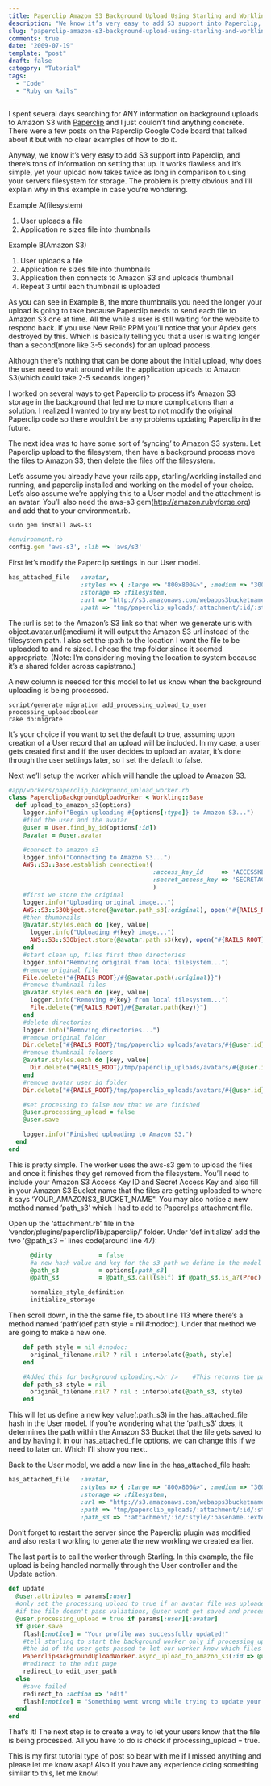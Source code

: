 ```yaml
---
title: Paperclip Amazon S3 Background Upload Using Starling and Workling
description: "We know it’s very easy to add S3 support into Paperclip, and there’s tons of information on setting that up. It works flawless and it’s simple, yet your upload now takes twice as long in comparison to using your servers filesystem for storage. The problem is pretty obvious and I’ll explain why in this article."
slug: "paperclip-amazon-s3-background-upload-using-starling-and-workling"
comments: true
date: "2009-07-19"
template: "post"
draft: false
category: "Tutorial"
tags:
  - "Code"
  - "Ruby on Rails"
---
```


I spent several days searching for ANY information on background uploads to Amazon S3 with [Paperclip](https://github.com/thoughtbot/paperclip) and I just couldn’t find anything concrete. There were a few posts on the Paperclip Google Code board that talked about it but with no clear examples of how to do it.

Anyway, we know it’s very easy to add S3 support into Paperclip, and there’s tons of information on setting that up. It works flawless and it’s simple, yet your upload now takes twice as long in comparison to using your servers filesystem for storage. The problem is pretty obvious and I’ll explain why in this example in case you’re wondering.

Example A(filesystem)

1) User uploads a file
2) Application re sizes file into thumbnails

Example B(Amazon S3)

1) User uploads a file
2) Application re sizes file into thumbnails
3) Application then connects to Amazon S3 and uploads thumbnail
4) Repeat 3 until each thumbnail is uploaded

As you can see in Example B, the more thumbnails you need the longer your upload is going to take because Paperclip needs to send each file to Amazon S3 one at time. All the while a user is still waiting for the website to respond back. If you use New Relic RPM you’ll notice that your Apdex gets destroyed by this. Which is basically telling you that a user is waiting longer than a second(more like 3-5 seconds) for an upload process.

Although there’s nothing that can be done about the initial upload, why does the user need to wait around while the application uploads to Amazon S3(which could take 2-5 seconds longer)?

I worked on several ways to get Paperclip to process it’s Amazon S3 storage in the background that led me to more complications than a solution. I realized I wanted to try my best to not modify the original Paperclip code so there wouldn’t be any problems updating Paperclip in the future.

The next idea was to have some sort of ‘syncing’ to Amazon S3 system. Let Paperclip upload to the filesystem, then have a background process move the files to Amazon S3, then delete the files off the filesystem.

Let’s assume you already have your rails app, starling/workling installed and running, and paperclip installed and working on the model of your choice. Let’s also assume we’re applying this to a User model and the attachment is an avatar. You’ll also need the aws-s3 gem(http://amazon.rubyforge.org) and add that to your environment.rb.

```text
sudo gem install aws-s3
```

```ruby
#environment.rb
config.gem 'aws-s3', :lib => 'aws/s3'
```

First let’s modify the Paperclip settings in our User model.

```ruby
has_attached_file   :avatar,
                    :styles => { :large => "800x800&>", :medium => "300x300&>", :thumb => "100x100#", :tiny => "50x50#", :really_tiny => "25x25#"},
                    :storage => :filesystem,
                    :url => "http://s3.amazonaws.com/webapps3bucketname/:attachment/:id/:style/:basename.:extension",
                    :path => "tmp/paperclip_uploads/:attachment/:id/:style/:basename.:extension"
```

The :url is set to the Amazon’s S3 link so that when we generate urls with object.avatar.url(:medium) it will output the Amazon S3 url instead of the filesystem path. I also set the :path to the location I want the file to be uploaded to and re sized. I chose the tmp folder since it seemed appropriate. (Note: I’m considering moving the location to system because it’s a shared folder across capistrano.)

A new column is needed for this model to let us know when the background uploading is being processed.

```text
script/generate migration add_processing_upload_to_user processing_upload:boolean
rake db:migrate
```

It’s your choice if you want to set the default to true, assuming upon creation of a User record that an upload will be included. In my case, a user gets created first and if the user decides to upload an avatar, it’s done through the user settings later, so  I set the default to false.

Next we’ll setup the worker which will handle the upload to Amazon S3.

```ruby
#app/workers/paperclip_background_upload_worker.rb
class PaperclipBackgroundUploadWorker < Workling::Base
  def upload_to_amazon_s3(options)
    logger.info("Begin uploading #{options[:type]} to Amazon S3...")
    #find the user and the avatar
    @user = User.find_by_id(options[:id])
    @avatar = @user.avatar

    #connect to amazon s3
    logger.info("Connecting to Amazon S3...")
    AWS::S3::Base.establish_connection!(
                                        :access_key_id     => 'ACCESSKEYID',
                                        :secret_access_key => 'SECRETACCESSKEY'
                                        )
    #first we store the original
    logger.info("Uploading original image...")
    AWS::S3::S3Object.store(@avatar.path_s3(:original), open("#{RAILS_ROOT}/#{@avatar.path(:original)}"), 'YOUR_AMAZONS3_BUCKET_NAME', :access => :public_read)
    #then thumbnails
    @avatar.styles.each do |key, value|
      logger.info("Uploading #{key} image...")
      AWS::S3::S3Object.store(@avatar.path_s3(key), open("#{RAILS_ROOT}/#{@avatar.path(key)}"), 'YOUR_AMAZONS3_BUCKET_NAME', :access => :public_read)
    end
    #start clean up, files first then directories
    logger.info("Removing original from local filesystem...")
    #remove original file
    File.delete("#{RAILS_ROOT}/#{@avatar.path(:original)}")
    #remove thumbnail files
    @avatar.styles.each do |key, value|
      logger.info("Removing #{key} from local filesystem...")
      File.delete("#{RAILS_ROOT}/#{@avatar.path(key)}")
    end
    #delete directories
    logger.info("Removing directories...")
    #remove original folder
    Dir.delete("#{RAILS_ROOT}/tmp/paperclip_uploads/avatars/#{@user.id}/original")
    #remove thumbnail folders
    @avatar.styles.each do |key, value|
      Dir.delete("#{RAILS_ROOT}/tmp/paperclip_uploads/avatars/#{@user.id}/#{key}")
    end
    #remove avatar user_id folder
    Dir.delete("#{RAILS_ROOT}/tmp/paperclip_uploads/avatars/#{@user.id}")

    #set processing to false now that we are finished
    @user.processing_upload = false
    @user.save

    logger.info("Finished uploading to Amazon S3.")
  end
end
```

This is pretty simple. The worker uses the aws-s3 gem to upload the files and once it finishes they get removed from the filesystem. You’ll need to include your Amazon S3 Access Key ID and Secret Access Key and also fill in your Amazon S3 Bucket name that the files are getting uploaded to where it says ‘YOUR_AMAZONS3_BUCKET_NAME". You may also notice a new method named ’path_s3’ which I had to add to Paperclips attachment file.

Open up the ‘attachment.rb’ file in the ‘vendor/plugins/paperclip/lib/paperclip/’ folder.  Under ‘def initialize’ add the two ‘@path_s3 =’ lines code(around line 47):

```ruby
      @dirty             = false
      #a new hash value and key for the s3 path we define in the model
      @path_s3           = options[:path_s3]
      @path_s3           = @path_s3.call(self) if @path_s3.is_a?(Proc)

      normalize_style_definition
      initialize_storage
```

Then scroll down, in the the same file, to about line 113 where there’s a method named ‘path’(def path style = nil #:nodoc:). Under that method we are going to make a new one.

```ruby
    def path style = nil #:nodoc:
      original_filename.nil? ? nil : interpolate(@path, style)
    end

    #Added this for background uploading.<br />    #This returns the path to the attachment in the s3 bucket.
    def path_s3 style = nil
      original_filename.nil? ? nil : interpolate(@path_s3, style)
    end
```

This will let us define a new key value(:path_s3) in the has_attached_file hash in the User model. If you’re wondering what the ‘path_s3’ does, it determines the path within the Amazon S3 Bucket that the file gets saved to and by having it in our has_attached_file options, we can change this if we need to later on. Which I’ll show you next.

Back to the User model, we add a new line in the has_attached_file hash:

```ruby
has_attached_file   :avatar,
                    :styles => { :large => "800x800&>", :medium => "300x300&>", :thumb => "100x100#", :tiny => "50x50#", :really_tiny => "25x25#"},
                    :storage => :filesystem,
                    :url => "http://s3.amazonaws.com/webapps3bucketname/:attachment/:id/:style/:basename.:extension",
                    :path => "tmp/paperclip_uploads/:attachment/:id/:style/:basename.:extension",
                    :path_s3 => ":attachment/:id/:style/:basename.:extension"
```

Don’t forget to restart the server since the Paperclip plugin was modified and also restart workling to generate the new workling we created earlier.

The last part is to call the worker through Starling. In this example, the file upload is being handled normally through the User controller and the Update action.

```ruby
def update
  @user.attributes = params[:user]
  #only set the processing_upload to true if an avatar file was uploaded
  #if the file doesn't pass valiations, @user wont get saved and processing_upload stays false
  @user.processing_upload = true if params[:user][:avatar]
  if @user.save
    flash[:notice] = "Your profile was successfully updated!"
    #tell starling to start the background worker only if processing_upload is true
    #the id of the user gets passed to let our worker know which files to upload
    PaperclipBackgroundUploadWorker.async_upload_to_amazon_s3(:id => @user.id) if @user.processing_upload
    #redirect to the edit page
    redirect_to edit_user_path
  else
    #save failed
    redirect_to :action => 'edit'
    flash[:notice] = "Something went wrong while trying to update your profile."
  end
end
```

That’s it! The next step is to create a way to let your users know that the file is being processed. All you have to do is check if processing_upload = true.

This is my first tutorial type of post so bear with me if I missed anything and please let me know asap! Also if you have any experience doing something similar to this, let me know!
